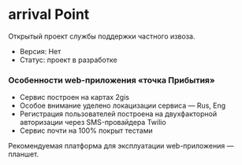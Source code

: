 # arrival Point
Открытый проект службы поддержки частного извоза.

* Версия: Нет
* Статус: проект в разработке

### Особенности web-приложения «точка Прибытия»

- Сервис построен на картах 2gis
- Особое внимание уделено локацизации сервиса — Rus, Eng
- Регистрация пользователей построена на двухфакторной авторизации через SMS-провайдера Twilio
- Сервис почти на 100% покрыт тестами

Рекомендуемая платформа для эксплуатации web-приложения — планшет.
